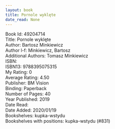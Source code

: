 ```yaml
---
layout: book
title: Pornole wyklęte
date_read: None
---
```


Book Id: 49204714<br />
Title: Pornole wyklęte<br />
Author: Bartosz Minkiewicz<br />
Author l-f: Minkiewicz, Bartosz<br />
Additional Authors: Tomasz Minkiewicz<br />
ISBN: <br />
ISBN13: 9788395075315<br />
My Rating: 0<br />
Average Rating: 4.50<br />
Publisher: BM Vision<br />
Binding: Paperback<br />
Number of Pages: 40<br />
Year Published: 2019<br />
Date Read: <br />
Date Added: 2020/01/19<br />
Bookshelves: kupka-wstydu<br />
Bookshelves with positions: kupka-wstydu (#831)<br />

